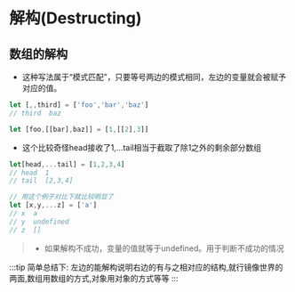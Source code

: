 
# 解构(Destructing)

## 数组的解构

* 这种写法属于“模式匹配”，只要等号两边的模式相同，左边的变量就会被赋予对应的值。
```js
let [,,third] = ['foo','bar','baz']
// third  baz

let [foo,[[bar],baz]] = [1,[[2],3]]

```
* 这个比较奇怪head接收了1,...tail相当于截取了除1之外的剩余部分数组
```js
let[head,...tail] = [1,2,3,4]
// head  1
// tail  [2,3,4]

// 用这个例子对比下就比较明显了
let [x,y,...z] = ['a']
// x  a
// y  undefined
// z  []
```
> * 如果解构不成功，变量的值就等于undefined。用于判断不成功的情况

:::tip
简单总结下: 左边的能解构说明右边的有与之相对应的结构,就行镜像世界的两面,数组用数组的方式,对象用对象的方式等等
:::
